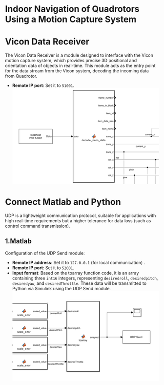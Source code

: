 # Indoor Navigation of Quadrotors Using a Motion Capture System

# Vicon Data Receiver

The Vicon Data Receiver is a module designed to interface with the Vicon motion capture system, which provides precise 3D positional and orientation data of objects in real-time. This module acts as the entry point for the data stream from the Vicon system, decoding the incoming data from Quadrotor.

- **Remote IP port**: Set it to `51001`.
![image](https://github.com/Lee-Chun-Yi/NCKU-Quadrotor-Navigation/blob/main/image/%E8%9E%A2%E5%B9%95%E6%93%B7%E5%8F%96%E7%95%AB%E9%9D%A2%202025-01-23%20024135.png)
  
# Connect Matlab and Python

UDP is a lightweight communication protocol, suitable for applications with high real-time requirements but a higher tolerance for data loss (such as control command transmission). 

## 1.Matlab

Configuration of the UDP Send module:

- **Remote IP address**: Set it to `127.0.0.1` (for local communication) .
- **Remote IP port**: Set it to `52001`.
- **Input format**: Based on the toarray function code, it is an array containing three `int16` integers, representing `desiredroll`, `desiredpitch`, `desiredyaw`, and `desiredThrottle`. These data will be transmitted to Python via Simulink using the UDP Send module. 
![image](https://github.com/Lee-Chun-Yi/NCKU-Quadrotor-Navigation/blob/main/image/%E8%9E%A2%E5%B9%95%E6%93%B7%E5%8F%96%E7%95%AB%E9%9D%A2%202025-01-23%20021659.png)


